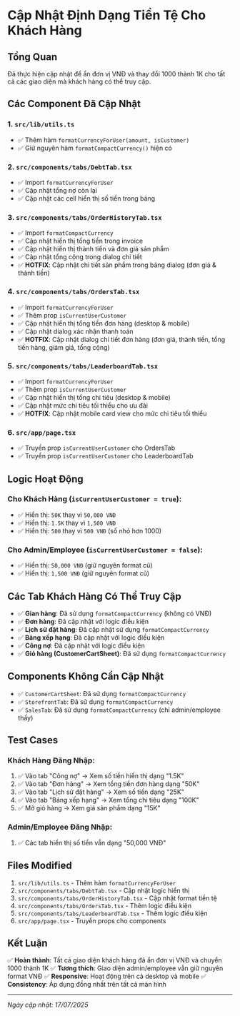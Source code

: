 # Cập Nhật Định Dạng Tiền Tệ Cho Khách Hàng

## Tổng Quan

Đã thực hiện cập nhật để ẩn đơn vị VNĐ và thay đổi 1000 thành 1K cho tất cả các giao diện mà khách hàng có thể truy cập.

## Các Component Đã Cập Nhật

### 1. `src/lib/utils.ts`

- ✅ Thêm hàm `formatCurrencyForUser(amount, isCustomer)`
- ✅ Giữ nguyên hàm `formatCompactCurrency()` hiện có

### 2. `src/components/tabs/DebtTab.tsx`

- ✅ Import `formatCurrencyForUser`
- ✅ Cập nhật tổng nợ còn lại
- ✅ Cập nhật các cell hiển thị số tiền trong bảng

### 3. `src/components/tabs/OrderHistoryTab.tsx`

- ✅ Import `formatCompactCurrency`
- ✅ Cập nhật hiển thị tổng tiền trong invoice
- ✅ Cập nhật hiển thị thành tiền và đơn giá sản phẩm
- ✅ Cập nhật tổng cộng trong dialog chi tiết
- ✅ **HOTFIX**: Cập nhật chi tiết sản phẩm trong bảng dialog (đơn giá & thành tiền)

### 4. `src/components/tabs/OrdersTab.tsx`

- ✅ Import `formatCurrencyForUser`
- ✅ Thêm prop `isCurrentUserCustomer`
- ✅ Cập nhật hiển thị tổng tiền đơn hàng (desktop & mobile)
- ✅ Cập nhật dialog xác nhận thanh toán
- ✅ **HOTFIX**: Cập nhật dialog chi tiết đơn hàng (đơn giá, thành tiền, tổng tiền hàng, giảm giá, tổng cộng)

### 5. `src/components/tabs/LeaderboardTab.tsx`

- ✅ Import `formatCurrencyForUser`
- ✅ Thêm prop `isCurrentUserCustomer`
- ✅ Cập nhật hiển thị tổng chi tiêu (desktop & mobile)
- ✅ Cập nhật mức chi tiêu tối thiểu cho ưu đãi
- ✅ **HOTFIX**: Cập nhật mobile card view cho mức chi tiêu tối thiểu

### 6. `src/app/page.tsx`

- ✅ Truyền prop `isCurrentUserCustomer` cho OrdersTab
- ✅ Truyền prop `isCurrentUserCustomer` cho LeaderboardTab

## Logic Hoạt Động

### Cho Khách Hàng (`isCurrentUserCustomer = true`):

- ✅ Hiển thị: `50K` thay vì `50,000 VNĐ`
- ✅ Hiển thị: `1.5K` thay vì `1,500 VNĐ`
- ✅ Hiển thị: `500` thay vì `500 VNĐ` (số nhỏ hơn 1000)

### Cho Admin/Employee (`isCurrentUserCustomer = false`):

- ✅ Hiển thị: `50,000 VNĐ` (giữ nguyên format cũ)
- ✅ Hiển thị: `1,500 VNĐ` (giữ nguyên format cũ)

## Các Tab Khách Hàng Có Thể Truy Cập

- ✅ **Gian hàng**: Đã sử dụng `formatCompactCurrency` (không có VNĐ)
- ✅ **Đơn hàng**: Đã cập nhật với logic điều kiện
- ✅ **Lịch sử đặt hàng**: Đã cập nhật sử dụng `formatCompactCurrency`
- ✅ **Bảng xếp hạng**: Đã cập nhật với logic điều kiện
- ✅ **Công nợ**: Đã cập nhật với logic điều kiện
- ✅ **Giỏ hàng (CustomerCartSheet)**: Đã sử dụng `formatCompactCurrency`

## Components Không Cần Cập Nhật

- ✅ `CustomerCartSheet`: Đã sử dụng `formatCompactCurrency`
- ✅ `StorefrontTab`: Đã sử dụng `formatCompactCurrency`
- ✅ `SalesTab`: Đã sử dụng `formatCompactCurrency` (chỉ admin/employee thấy)

## Test Cases

### Khách Hàng Đăng Nhập:

1. ✅ Vào tab "Công nợ" → Xem số tiền hiển thị dạng "1.5K"
2. ✅ Vào tab "Đơn hàng" → Xem tổng tiền đơn hàng dạng "50K"
3. ✅ Vào tab "Lịch sử đặt hàng" → Xem số tiền dạng "25K"
4. ✅ Vào tab "Bảng xếp hạng" → Xem tổng chi tiêu dạng "100K"
5. ✅ Mở giỏ hàng → Xem giá sản phẩm dạng "15K"

### Admin/Employee Đăng Nhập:

1. ✅ Các tab hiển thị số tiền vẫn dạng "50,000 VNĐ"

## Files Modified

1. `src/lib/utils.ts` - Thêm hàm `formatCurrencyForUser`
2. `src/components/tabs/DebtTab.tsx` - Cập nhật logic hiển thị
3. `src/components/tabs/OrderHistoryTab.tsx` - Cập nhật format tiền tệ
4. `src/components/tabs/OrdersTab.tsx` - Thêm logic điều kiện
5. `src/components/tabs/LeaderboardTab.tsx` - Thêm logic điều kiện
6. `src/app/page.tsx` - Truyền props cho components

## Kết Luận

✅ **Hoàn thành**: Tất cả giao diện khách hàng đã ẩn đơn vị VNĐ và chuyển 1000 thành 1K
✅ **Tương thích**: Giao diện admin/employee vẫn giữ nguyên format VNĐ
✅ **Responsive**: Hoạt động trên cả desktop và mobile
✅ **Consistency**: Áp dụng đồng nhất trên tất cả màn hình

---

_Ngày cập nhật: 17/07/2025_
